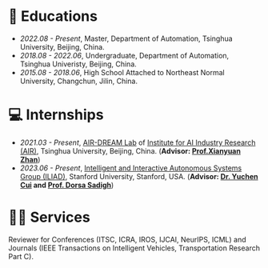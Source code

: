 
# 📖 Educations
- *2022.08 - Present*, Master, Department of Automation, Tsinghua University, Beijing, China.
- *2018.08 - 2022.06*, Undergraduate, Department of Automation, Tsinghua Univeristy, Beijing, China.
- *2015.08 - 2018.06*, High School Attached to Northeast Normal University, Changchun, Jilin, China.

# 💻 Internships
- *2021.03 - Present*, [AIR-DREAM Lab](https://air-dream.netlify.app/) of [Institute for AI Industry Research (AIR)](https://air.tsinghua.edu.cn/), Tsinghua University, Beijing, China. (**Advisor: [Prof.Xianyuan Zhan](http://zhanxianyuan.xyz/)**)
- *2023.06 - Present*, [Intelligent and Interactive Autonomous Systems Group (ILIAD)](https://iliad.stanford.edu/), Stanford University, Stanford, USA. (**Advisor: [Dr. Yuchen Cui](https://web.stanford.edu/~yuchenc/) and [Prof. Dorsa Sadigh](https://dorsa.fyi/)**)

# 🧑‍🎨 Services
Reviewer for Conferences (ITSC, ICRA, IROS, IJCAI, NeurIPS, ICML) and Journals (IEEE Transactions on Intelligent Vehicles, Transportation Research Part C).
